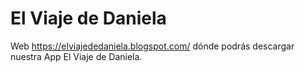 # El Viaje de Daniela

Web https://elviajededaniela.blogspot.com/ dónde podrás descargar nuestra App El Viaje de Daniela.

